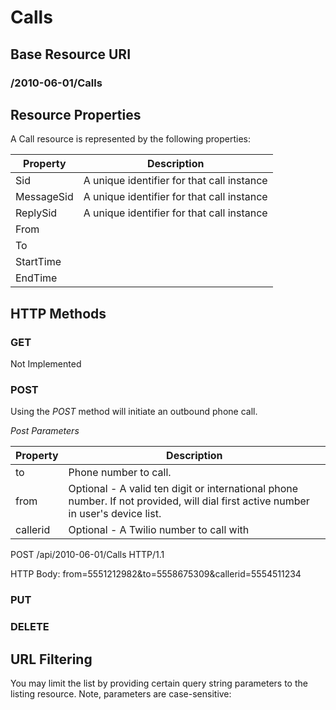 # Calls #

## Base Resource URI ##
### /2010-06-01/Calls ###

## Resource Properties ##
A Call resource is represented by the following properties:

<table class="parameters">
<thead>
    <tr>
        <th class="col-1">Property</th>
        <th class="col-2">Description</th>
    </tr>
</thead>
<tbody>
	<tr>
		<td>Sid</td>
		<td>A unique identifier for that call instance</td>
	</tr>
	<tr>
		<td>MessageSid</td>
		<td>A unique identifier for that call instance</td>
	</tr>
	<tr>
		<td>ReplySid</td>
		<td>A unique identifier for that call instance</td>
	</tr>
	<tr>
		<td>From</td>
		<td></td>
	</tr>
	<tr>
		<td>To</td>
		<td></td>
	</tr>
	<tr>
		<td>StartTime</td>
		<td></td>
	</tr>
	<tr>
		<td>EndTime</td>
		<td></td>
	</tr>
</tbody>
</table>

## HTTP Methods ##

### GET ###
Not Implemented

### POST ###
Using the _POST_ method will initiate an outbound phone call.

_Post Parameters_
<table class="parameters">
<thead>
    <tr>
        <th class="col-1">Property</th>
        <th class="col-2">Description</th>
    </tr>
</thead>
<tbody>
	<tr>
		<td>to</td>
		<td>Phone number to call.</td>
	</tr>
	<tr>
		<td>from</td>
		<td>Optional - A valid ten digit or international phone number.  If not provided, will dial first active number in user's device list.</td>
	</tr>
	<tr>
		<td>callerid</td>
		<td>Optional - A Twilio number to call with</td>
	</tr>
</tbody>
</table>


POST /api/2010-06-01/Calls HTTP/1.1

HTTP Body:
     from=5551212982&to=5558675309&callerid=5554511234



### PUT ###

### DELETE ###


## URL Filtering ##

You may limit the list by providing certain query string parameters to the listing resource. Note, parameters are case-sensitive:

